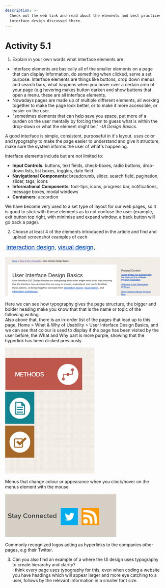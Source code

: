 ```yaml
---
description: >-
  Check out the web link and read about the elements and best practices for
  interface design discussed there.
---
```


# Activity 5.1

1. Explain in your own words what interface elements are

* Interface elements are basically all of the smaller elements on a page that can display information, do something when clicked, serve a set purpose. Interface elements are things like buttons, drop down menus and search bars, what happens when you hover over a certain area of your page \(e.g hovering makes button darken and show buttons that open a menu. these are all interface elements.
* Nowadays pages are made up of multiple different elements, all working together to make the page look better, or to make it more accessible, or easier on the user.
* "sometimes elements that can help save you space, put more of a burden on the user mentally by forcing them to guess what is within the drop-down or what the element might be." -_UI Design Basics._

A good interface is simple, consistent, purposeful in it's layout, uses color and typography to make the page easier to understand and give it structure, make sure the system informs the user of what's happening.

Interface elements include but are not limited to:

* **Input Controls**: buttons, text fields, check-boxes, radio buttons, drop-down lists, list boxes, toggles, date field
* **Navigational Components**: breadcrumb, slider, search field, pagination, slider, tags, icons
* **Informational Components**: tool-tips, icons, progress bar, notifications, message boxes, modal windows
* **Containers**: accordion

We have become very used to a set type of layout for our web pages, so it is good to stick with these elements as to not confuse the user \(example, exit button top right, with minimise and expand window, a back button will go back a page\).



2. Choose at least 4 of the elements introduced in the article and find and upload screenshot examples of each

![Hyperlinks, used to link to another page simply by clicking](.gitbook/assets/hyperlink.png)

![](.gitbook/assets/multiple-elements.png)

Here we can see how typography gives the page structure, the bigger and bolder heading make you know that that is the name or topic of the following writing.   
Also above that, there is an in-order list of the pages that lead up to this page, Home &gt; What & Why of Usability &gt; User Interface Design Basics, and we can see that colour is used to display if the page has been visited by the user before, the What and Why part is more purple, showing that the hyperlink has been clicked previously.

![](.gitbook/assets/hover-menu-change.png)

Menus that change colour or appearance when you clock/hover on the menus element with the mouse

![](.gitbook/assets/identifiable-logos.png)

Commonly recognized logos acting as hyperlinks to the companies other pages, e.g their Twitter.  


3. Can you also find an example of a where the UI design uses typography to create hierarchy and clarity?  
I think every page uses typography for this, even when coding a website you have headings which will appear larger and more eye catching to a user, follows by the relevant information in a smaller font size.














